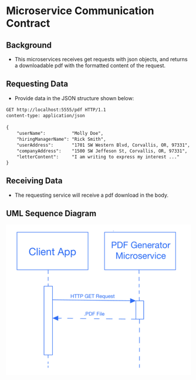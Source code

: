 # Microservice Communication Contract

## Background
- This microservices receives get requests with json objects, and returns a downloadable pdf with the formatted content of the request.

## Requesting Data
- Provide data in the JSON structure shown below:
```http
GET http://localhost:5555/pdf HTTP/1.1
content-type: application/json

{
    "userName":          "Molly Doe",
    "hiringManagerName": "Rick Smith",
    "userAddress":       "1701 SW Western Blvd, Corvallis, OR, 97331",
    "companyAddress":    "1500 SW Jeffeson St, Corvallis, OR, 97331",
    "letterContent":     "I am writing to express my interest ..."
}
```

## Receiving Data
- The requesting service will receive a pdf download in the body.

## UML Sequence Diagram
![](./A8_UML_Diagram.jpeg)
